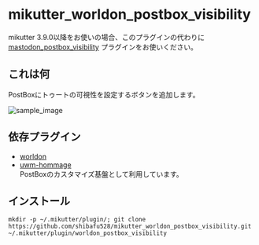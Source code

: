 mikutter_worldon_postbox_visibility
====

mikutter 3.9.0以降をお使いの場合、このプラグインの代わりに [mastodon_postbox_visibility](https://github.com/shibafu528/mikutter_mastodon_postbox_visibility) プラグインをお使いください。

## これは何
PostBoxにトゥートの可視性を設定するボタンを追加します。

![sample_image](https://github.com/shibafu528/mikutter_worldon_postbox_visibility/blob/master/sample_image.jpg)

## 依存プラグイン
* [worldon](https://github.com/cobodo/mikutter-worldon)
* [uwm-hommage](https://github.com/moguno/mikutter-uwm-hommage)  
  PostBoxのカスタマイズ基盤として利用しています。

## インストール
```
mkdir -p ~/.mikutter/plugin/; git clone https://github.com/shibafu528/mikutter_worldon_postbox_visibility.git ~/.mikutter/plugin/worldon_postbox_visibility
```
